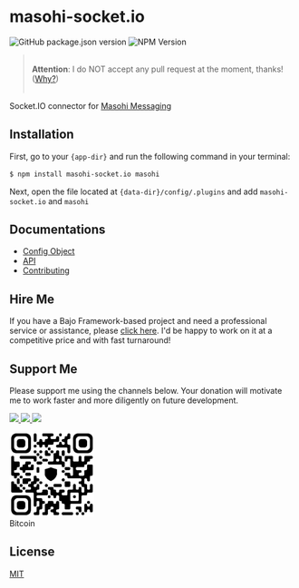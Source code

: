 # masohi-socket.io

![GitHub package.json version](https://img.shields.io/github/package-json/v/ardhi/masohi-socket.io) ![NPM Version](https://img.shields.io/npm/v/masohi-socket.io)

> <br />**Attention**: I do NOT accept any pull request at the moment, thanks! ([Why?](CONTRIBUTING.md))<br /><br />

Socket.IO connector for [Masohi Messaging](https://github.com/ardhi/masohi)

## Installation

First, go to your ```{app-dir}``` and run the following command in your terminal:

```bash
$ npm install masohi-socket.io masohi
```

Next, open the file located at ```{data-dir}/config/.plugins``` and add ```masohi-socket.io``` and ```masohi```

## Documentations

- [Config Object](tutorial/00-config.md)
- [API](https://ardhi.github.io/masohi-socket.io)
- [Contributing](CONTRIBUTING.md)

## Hire Me

If you have a Bajo Framework-based project and need a professional service or assistance, please <a href="https://github.com/ardhi#professional-service">click here</a>. I'd be happy to work on it at a competitive price and with fast turnaround!

## Support Me

Please support me using the channels below. Your donation will motivate me to work faster and more diligently on future development.

<a href="https://github.com/sponsors/ardhi">
  <img src="https://img.shields.io/badge/Github-slategrey?style=flat&logo=github" height="50">
</a>
<a href="https://www.patreon.com/bajoframework">
  <img src="https://img.shields.io/badge/Patreon-f2c3b2?style=flat&logo=patreon" height="50">
</a>
<a href="https://www.paypal.com/ncp/payment/EWLERL7SCUU64">
  <img src="https://img.shields.io/badge/Paypal-blue?style=flat&logo=paypal" height="50">
</a>

<p>
<div><img alt="bc1qwtv78cwp9ef8hnqaw84fxg5856l0pggqe32g6f" src="docs/static/bitcoin.jpeg" width="150" height="150" /><br>Bitcoin</div>
</p>

## License

[MIT](LICENSE)
